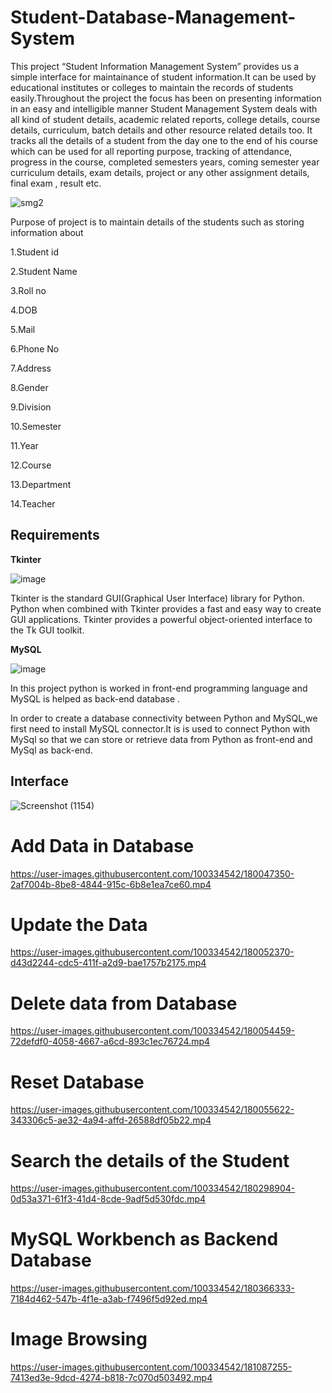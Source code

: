 # Student-Database-Management-System

This project “Student Information Management System” provides us a simple interface for maintainance of student information.It can be used by educational institutes or 
colleges to maintain the records of students easily.Throughout the project the focus has been on presenting information in an easy and intelligible manner
Student Management System deals with all kind of student details, academic related reports, college details, course details, curriculum, batch details and other resource related details too. It tracks all the details of a student from the day one to the end of his course which can be used for all reporting purpose, tracking of 
attendance, progress in the course, completed semesters years, coming semester year curriculum details, exam details, project or any other assignment details, final exam
, result etc.

![smg2](https://user-images.githubusercontent.com/100334542/178456821-6ebcc431-2569-41af-9f80-dd4869aafbd0.gif)


Purpose of project is to maintain details of the students such as storing information about

1.Student id

2.Student Name

3.Roll no

4.DOB

5.Mail

6.Phone No

7.Address

8.Gender

9.Division

10.Semester

11.Year

12.Course

13.Department

14.Teacher

## Requirements

**Tkinter**

![image](https://user-images.githubusercontent.com/100334542/178457537-ccaa5bf6-dc7d-4a49-a24a-ee1ca360d27d.png)

Tkinter is the standard GUI(Graphical User Interface) library for Python. Python when combined with Tkinter provides a fast and easy way to create GUI applications. Tkinter provides a powerful object-oriented interface to the Tk GUI toolkit.

**MySQL**

![image](https://user-images.githubusercontent.com/100334542/178457860-2552f5f2-23ee-44a4-8f95-208ad9566759.png)

In this project python is worked in front-end programming language and MySQL is helped as back-end database .

In order to create a database connectivity between Python and MySQL,we first need to install MySQL connector.It is is used to connect Python with MySql so that we can store or retrieve data from Python as front-end and MySql as back-end.


## Interface


![Screenshot (1154)](https://user-images.githubusercontent.com/100334542/179423165-e63bfdfb-2459-4448-bbdf-b9deefd6654f.png)

# **Add Data in Database**


https://user-images.githubusercontent.com/100334542/180047350-2af7004b-8be8-4844-915c-6b8e1ea7ce60.mp4

# **Update the Data**



https://user-images.githubusercontent.com/100334542/180052370-d43d2244-cdc5-411f-a2d9-bae1757b2175.mp4

# **Delete data from Database**



https://user-images.githubusercontent.com/100334542/180054459-72defdf0-4058-4667-a6cd-893c1ec76724.mp4

# **Reset Database**




https://user-images.githubusercontent.com/100334542/180055622-343306c5-ae32-4a94-affd-26588df05b22.mp4

# **Search the details of the Student**





https://user-images.githubusercontent.com/100334542/180298904-0d53a371-61f3-41d4-8cde-9adf5d530fdc.mp4

# **MySQL Workbench as Backend Database**





https://user-images.githubusercontent.com/100334542/180366333-7184d462-547b-4f1e-a3ab-f7496f5d92ed.mp4

# **Image Browsing**





https://user-images.githubusercontent.com/100334542/181087255-7413ed3e-9dcd-4274-b818-7c070d503492.mp4

